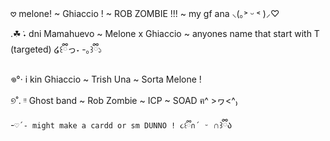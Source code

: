 𖹭 melone! ~ Ghiaccio ! ~ ROB ZOMBIE !!! ~ my gf ana ⸜(｡˃ ᵕ ˂ )⸝♡

.☘︎ ݁˖ dni Mamahuevo ~ Melone x Ghiaccio ~ anyones name that start with T (targeted) ໒꒰ྀིっ˕ -｡꒱ྀི১

𖦹°‧ i kin Ghiaccio ~ Trish Una ~ Sorta Melone !

୭˚. ᵎᵎ Ghost band ~ Rob Zombie ~ ICP ~ SOAD ฅ^ >ヮ<^₎

-`♡´- might make a cardd or sm DUNNO ! ૮꒰ྀི∩´ ᵕ `∩꒱ྀིა

